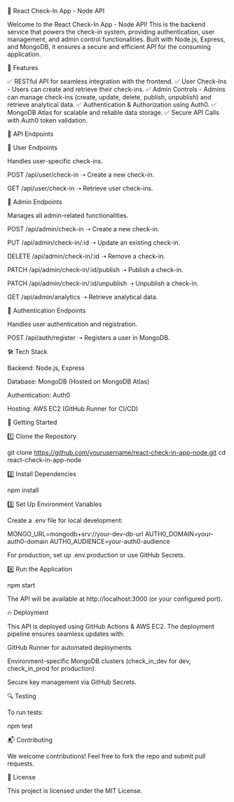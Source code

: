 🚀 React Check-In App - Node API

Welcome to the React Check-In App - Node API! This is the backend service that powers the check-in system, providing authentication, user management, and admin control functionalities. Built with Node.js, Express, and MongoDB, it ensures a secure and efficient API for the consuming application.

📌 Features

✅ RESTful API for seamless integration with the frontend.
✅ User Check-Ins - Users can create and retrieve their check-ins.
✅ Admin Controls - Admins can manage check-ins (create, update, delete, publish, unpublish) and retrieve analytical data.
✅ Authentication & Authorization using Auth0.
✅ MongoDB Atlas for scalable and reliable data storage.
✅ Secure API Calls with Auth0 token validation.

📡 API Endpoints

🔹 User Endpoints

Handles user-specific check-ins.

POST /api/user/check-in ➝ Create a new check-in.

GET /api/user/check-in ➝ Retrieve user check-ins.

🔹 Admin Endpoints

Manages all admin-related functionalities.

POST /api/admin/check-in ➝ Create a new check-in.

PUT /api/admin/check-in/:id ➝ Update an existing check-in.

DELETE /api/admin/check-in/:id ➝ Remove a check-in.

PATCH /api/admin/check-in/:id/publish ➝ Publish a check-in.

PATCH /api/admin/check-in/:id/unpublish ➝ Unpublish a check-in.

GET /api/admin/analytics ➝ Retrieve analytical data.

🔹 Authentication Endpoints

Handles user authentication and registration.

POST /api/auth/register ➝ Registers a user in MongoDB.

🛠️ Tech Stack

Backend: Node.js, Express

Database: MongoDB (Hosted on MongoDB Atlas)

Authentication: Auth0

Hosting: AWS EC2 (GitHub Runner for CI/CD)

🚀 Getting Started

1️⃣ Clone the Repository

git clone https://github.com/yourusername/react-check-in-app-node.git
cd react-check-in-app-node

2️⃣ Install Dependencies

npm install

3️⃣ Set Up Environment Variables

Create a .env file for local development:

MONGO_URL=mongodb+srv://your-dev-db-url
AUTH0_DOMAIN=your-auth0-domain
AUTH0_AUDIENCE=your-auth0-audience

For production, set up .env.production or use GitHub Secrets.

4️⃣ Run the Application

npm start

The API will be available at http://localhost:3000 (or your configured port).

🔥 Deployment

This API is deployed using GitHub Actions & AWS EC2. The deployment pipeline ensures seamless updates with:

GitHub Runner for automated deployments.

Environment-specific MongoDB clusters (check_in_dev for dev, check_in_prod for production).

Secure key management via GitHub Secrets.

🔍 Testing

To run tests:

npm test

📬 Contributing

We welcome contributions! Feel free to fork the repo and submit pull requests.

📜 License

This project is licensed under the MIT License.